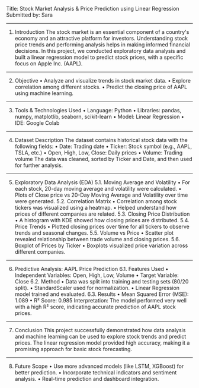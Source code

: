 Title: Stock Market Analysis & Price Prediction using Linear Regression
Submitted by: Sara
________________________________________
1. Introduction
The stock market is an essential component of a country's economy and an attractive platform for investors. Understanding stock price trends and performing analysis helps in making informed financial decisions. In this project, we conducted exploratory data analysis and built a linear regression model to predict stock prices, with a specific focus on Apple Inc. (AAPL).
________________________________________
2. Objective
•	Analyze and visualize trends in stock market data.
•	Explore correlation among different stocks.
•	Predict the closing price of AAPL using machine learning.
________________________________________
3. Tools & Technologies Used
•	Language: Python
•	Libraries: pandas, numpy, matplotlib, seaborn, scikit-learn
•	Model: Linear Regression
•	IDE: Google Colab
________________________________________
4. Dataset Description
The dataset contains historical stock data with the following fields:
•	Date: Trading date
•	Ticker: Stock symbol (e.g., AAPL, TSLA, etc.)
•	Open, High, Low, Close: Daily prices
•	Volume: Trading volume
The data was cleaned, sorted by Ticker and Date, and then used for further analysis.
________________________________________
5. Exploratory Data Analysis (EDA)
5.1. Moving Average and Volatility
•	For each stock, 20-day moving average and volatility were calculated.
•	Plots of Close price vs 20-Day Moving Average and Volatility over time were generated.
5.2. Correlation Matrix
•	Correlation among stock tickers was visualized using a heatmap.
•	Helped understand how prices of different companies are related.
5.3. Closing Price Distribution
•	A histogram with KDE showed how closing prices are distributed.
5.4. Price Trends
•	Plotted closing prices over time for all tickers to observe trends and seasonal changes.
5.5. Volume vs Price
•	Scatter plot revealed relationship between trade volume and closing prices.
5.6. Boxplot of Prices by Ticker
•	Boxplots visualized price variation across different companies.
________________________________________
6. Predictive Analysis: AAPL Price Prediction
6.1. Features Used
•	Independent Variables: Open, High, Low, Volume
•	Target Variable: Close
6.2. Method
•	Data was split into training and testing sets (80/20 split).
•	StandardScaler used for normalization.
•	Linear Regression model trained and evaluated.
6.3. Results
•	Mean Squared Error (MSE): 1.089
•	R² Score: 0.985
Interpretation: The model performed very well with a high R² score, indicating accurate prediction of AAPL stock prices.
________________________________________
7. Conclusion
This project successfully demonstrated how data analysis and machine learning can be used to explore stock trends and predict prices. The linear regression model provided high accuracy, making it a promising approach for basic stock forecasting.
________________________________________
8. Future Scope
•	Use more advanced models (like LSTM, XGBoost) for better prediction.
•	Incorporate technical indicators and sentiment analysis.
•	Real-time prediction and dashboard integration.

